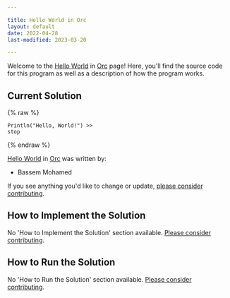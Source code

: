 ```yaml
---

title: Hello World in Orc
layout: default
date: 2022-04-28
last-modified: 2023-03-20

---
```


Welcome to the [Hello World](https://sampleprograms.io/projects/hello-world) in [Orc](https://sampleprograms.io/languages/orc) page! Here, you'll find the source code for this program as well as a description of how the program works.

## Current Solution

{% raw %}

```orc
Println("Hello, World!") >>
stop
```

{% endraw %}

[Hello World](https://sampleprograms.io/projects/hello-world) in [Orc](https://sampleprograms.io/languages/orc) was written by:

- Bassem Mohamed

If you see anything you'd like to change or update, [please consider contributing](https://github.com/TheRenegadeCoder/sample-programs).

## How to Implement the Solution

No 'How to Implement the Solution' section available. [Please consider contributing](https://github.com/TheRenegadeCoder/sample-programs-website).

## How to Run the Solution

No 'How to Run the Solution' section available. [Please consider contributing](https://github.com/TheRenegadeCoder/sample-programs-website).